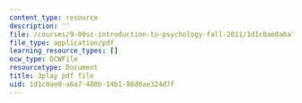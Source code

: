```yaml
---
content_type: resource
description: ''
file: /courses/9-00sc-introduction-to-psychology-fall-2011/1d1c0ae0a6a7480b14b198d0ae324d7f_SFPPw6sDHEI.pdf
file_type: application/pdf
learning_resource_types: []
ocw_type: OCWFile
resourcetype: Document
title: 3play pdf file
uid: 1d1c0ae0-a6a7-480b-14b1-98d0ae324d7f
---
```

